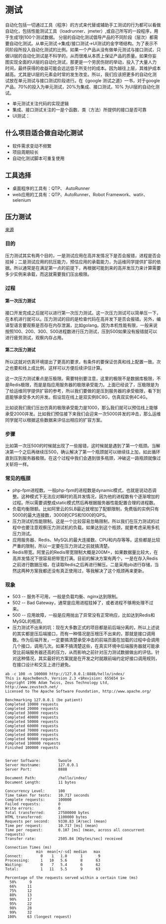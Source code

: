 # 测试

自动化包括一切通过工具（程序）的方式来代替或辅助手工测试的行为都可以看做自动化，包括性能测试工具（loadrunner、jmeter）,或自己所写的一段程序，用于生成1到100个测试数据。
分层的自动化测试倡导产品的不同阶段（层次）都需要自动化测试。从单元测试->集成/接口测试->UI测试的金字塔结构。为了表示不同阶段所投入自动化测试的比例。如果一个产品从没有做单元测试与接口测试，只做UI层的自动化测试是不科学的，从而很难从本质上保证产品的质量。如果你妄图实现全面的UI层的自动化测试，那更是一个劳民伤财的举动，投入了大量人力时间，最终获得的收益可能会远远低于所支付的成本。因为越往上层，其维护成本越高。尤其是UI层的元素会时常的发生改变。所以，我们应该把更多的自动化测试放在单元测试与接口测试阶段进行。在《google 测试之道》一书，对于google产品，70%的投入为单元测试，20%为集成、接口测试，10% 为UI层的自动化测试。

- 单元测试关注代码的实现逻辑
- 集成、接口测试关注的一是个函数、类（方法）所提供的接口是否可靠
- UI测试：

## 什么项目适合做自动化测试

- 软件需求变动不频繁
- 项目周期较长
- 自动化测试脚本可重复使用
## 工具选择
- 桌面程序的工具有：QTP、 AutoRunner
- web应用的工具有：QTP、AutoRunner、Robot Framework、watir、selenium

## 压力测试

[来源](http://www.techug.com/post/stress-testing-in-a-programmer-eyes.html)

### 目的

压力测试其实有两个目的，一是测试应用在高并发情况下是否会报错，进程是否会挂掉；二是测试应用的抗压能力，预估应用的承载能力，为运维同学提供扩容的依据。所以通常是在满足第一点的前提下，再根据可能到来的高并发压力来计算需要多少实例来承载，而这就需要我们压出极限。

### 过程

#### 第一次压力测试

接口开发完成之后就可以进行第一次压力测试。这一次压力测试可以简单压一下，在本机进行就可以。压力测试的目的是检查代码在高并发下是否会报错。另外，编译型语言要观察是否存在内存泄漏，比如golang。因为本机性能有限，一般来说按照100、200、300、500进程数进行压力测试，压到500如果没有报错就可以进行疲劳测试，观察内存占用。

#### 第二次压力测试

所以这就对仿真环境提出了更高的要求，有条件的要保证仿真和线上配置一致。次之也要和线上成比例，这样可以方便后续评估计算。

这一次压力测试重点是压极限。需要特别要注意，这里的极限不是数据库极限，不是Redis极限，而是是指应用服务器的极限承受能力。上面已经说了，压极限是为了给运维同学提供扩容的参考，所以我们要做的是压到服务器的承受极限，看下到底能够承受多大的并发。假设现在线上是双实例8C8G，仿真双实例4C4G。

比如说我们我们压出仿真的极限承受能力是1000，那么我们就可以预估线上能够承受2000并发。比如我们预估接下来我们会迎来一次5000并发的冲击，那么运维同学就可以根据这些数据来评估出相应的扩容方案。

### 步骤

比如第一次压500的时候就出现了一些报错，这时候就是遇到了第一个瓶颈。当解决第一个之后再继续压500，确认解决了第一个瓶颈就可以继续往上加，如此循环直到压到服务器极限。在这个过程中我们会遇到很多瓶颈，冲破这一路瓶颈就像过关斩将一样。

### 常见的瓶颈

- php-fpm进程数。一般php-fpm的进程数是dynamic模式，也就是说动态调整。这种模式下无法应对瞬时的高并发情况，因为他的进程数有个逐渐增加的过程。所以需要调整成static模式然后再根据服务器性能配置合理的进程数。
- 负载均衡限额。比如阿里云的SLB最近就增加了配额限制，免费版的实例只有5000的最大连接数，3000的CPS和1000的QPS。
- 压力测试机性能限制。这是一个比较容易忽略限制，所以我们在压力测试的过程中也要注意观察压力测试机的负载。如果达到这个瓶颈，就要考虑采用多机压力测试。
- 应用服务器、Redis、MySQL的最大连接数、CPU和内存等等。这些都是比较严重的限制，所以一定要在压力测试之前就搞清楚。
- Redis带宽。阿里云的Redis带宽限制大概是200M+，如果数据量比较大，在高并发情况下很容易把带宽打满。目前的解决方案有两个，一是在存入Redis之前进行数据压缩，在读取Redis之后再进行解压。二是采用pb进行存储，当然这两种方案我都还没有真正使用过，等我解决了这个瓶颈再来更新。

### 现象

- 503 -- 服务不可用，一般是负载均衡、nginx达到限制。
- 502 -- Bad Gateway，通常是应用进程挂掉了，或者进程不够用处理不过来。
- 500 -- 应用故障，一般是应用抛出了异常没有正常响应，比如达到Redis和MySQL的瓶颈。
- 压力测试不出来的坑：现在大多数正式的项目都是前后端分离的，所以上述说的其实都是压后端接口，而有一种情况是压根压不出来的，那就是接口调用数。作为后端开发，一定要搞清楚承受冲击的前端页面在加载的过程中会调用几个接口，调用几次。如果不搞清楚这些，在真实环境中后端服务器就可能承受比前端服务器还高的压力，从而影响之前针对压力测试数据做出的评估。针对这种情况，其实最好的方案就是在开发之时就跟前端约定好接口调用规则，在接口设计和交互上进行避免。

```
ab -c 100 -n 100000 http://127.0.0.1:8888/hello/index/
This is ApacheBench, Version 2.3 <$Revision: 655654 $>
Copyright 1996 Adam Twiss, Zeus Technology Ltd, http://www.zeustech.net/
Licensed to The Apache Software Foundation, http://www.apache.org/

Benchmarking 127.0.0.1 (be patient)
Completed 10000 requests
Completed 20000 requests
Completed 30000 requests
Completed 40000 requests
Completed 50000 requests
Completed 60000 requests
Completed 70000 requests
Completed 80000 requests
Completed 90000 requests
Completed 100000 requests
Finished 100000 requests


Server Software:        Swoole
Server Hostname:        127.0.0.1
Server Port:            8888

Document Path:          /hello/index/
Document Length:        11 bytes

Concurrency Level:      100
Time taken for tests:   10.717 seconds
Complete requests:      100000
Failed requests:        0
Write errors:           0
Total transferred:      27500000 bytes
HTML transferred:       1100000 bytes
Requests per second:    9330.83 [#/sec] (mean)
Time per request:       10.717 [ms] (mean)
Time per request:       0.107 [ms] (mean, across all concurrent requests)
Transfer rate:          2505.84 [Kbytes/sec] received

Connection Times (ms)
              min  mean[+/-sd] median   max
Connect:        0    1   1.0      1       9
Processing:     1   10   5.6      8      63
Waiting:        0    7   5.4      6      62
Total:          1   11   5.5      9      63

Percentage of the requests served within a certain time (ms)
  50%      9
  66%     11
  75%     12
  80%     13
  90%     17
  95%     22
  98%     28
  99%     32
 100%     63 (longest request)
```
